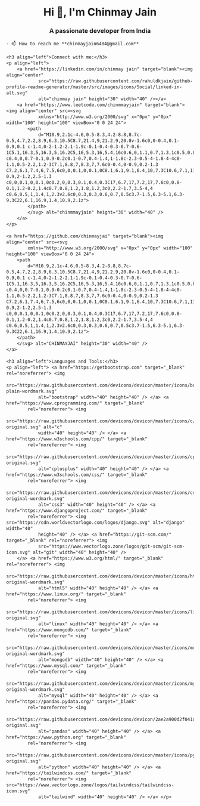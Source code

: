 <!DOCTYPE html>
<html lang="en">

<head>
    <meta charset="UTF-8">
    <meta name="viewport" content="width=device-width, initial-scale=1.0">
    <title>Document</title>
    <link rel="stylesheet" href="style.css">
</head>

<body>
    <h1 align="center">Hi 👋, I'm Chinmay Jain</h1>
    <h3 align="center">A passionate developer from India</h3>

    - 📫 How to reach me **chinmayjain6484@gmail.com**

    <h3 align="left">Connect with me:</h3>
    <p align="left">
        <a href="https://linkedin.com/in/chinmay jain" target="blank"><img align="center"
                src="https://raw.githubusercontent.com/rahuldkjain/github-profile-readme-generator/master/src/images/icons/Social/linked-in-alt.svg"
                alt="chinmay jain" height="30" width="40" /></a>
        <a href="https://www.leetcode.com/chinmmayjain" target="blank"><img align="center" src=<svg
                xmlns="http://www.w3.org/2000/svg" x="0px" y="0px" width="100" height="100" viewBox="0 0 24 24">
            <path
                d="M10.9,2.1c-4.6,0.5-8.3,4.2-8.8,8.7c-0.5,4.7,2.2,8.9,6.3,10.5C8.7,21.4,9,21.2,9,20.8v-1.6c0,0-0.4,0.1-0.9,0.1 c-1.4,0-2-1.2-2.1-1.9c-0.1-0.4-0.3-0.7-0.6-1C5.1,16.3,5,16.3,5,16.2C5,16,5.3,16,5.4,16c0.6,0,1.1,0.7,1.3,1c0.5,0.8,1.1,1,1.4,1 c0.4,0,0.7-0.1,0.9-0.2c0.1-0.7,0.4-1.4,1-1.8c-2.3-0.5-4-1.8-4-4c0-1.1,0.5-2.2,1.2-3C7.1,8.8,7,8.3,7,7.6c0-0.4,0-0.9,0.2-1.3 C7.2,6.1,7.4,6,7.5,6c0,0,0.1,0,0.1,0C8.1,6.1,9.1,6.4,10,7.3C10.6,7.1,11.3,7,12,7s1.4,0.1,2,0.3c0.9-0.9,2-1.2,2.5-1.3 c0,0,0.1,0,0.1,0c0.2,0,0.3,0.1,0.4,0.3C17,6.7,17,7.2,17,7.6c0,0.8-0.1,1.2-0.2,1.4c0.7,0.8,1.2,1.8,1.2,3c0,2.2-1.7,3.5-4,4 c0.6,0.5,1,1.4,1,2.3v2.6c0,0.3,0.3,0.6,0.7,0.5c3.7-1.5,6.3-5.1,6.3-9.3C22,6.1,16.9,1.4,10.9,2.1z">
            </path>
            </svg> alt="chinmmayjain" height="30" width="40" />
        </a>
    </p>

    <a href="https://github.com/chinmayjai" target="blank"><img align="center" src=<svg
            xmlns="http://www.w3.org/2000/svg" x="0px" y="0px" width="100" height="100" viewBox="0 0 24 24">
        <path
            d="M10.9,2.1c-4.6,0.5-8.3,4.2-8.8,8.7c-0.5,4.7,2.2,8.9,6.3,10.5C8.7,21.4,9,21.2,9,20.8v-1.6c0,0-0.4,0.1-0.9,0.1 c-1.4,0-2-1.2-2.1-1.9c-0.1-0.4-0.3-0.7-0.6-1C5.1,16.3,5,16.3,5,16.2C5,16,5.3,16,5.4,16c0.6,0,1.1,0.7,1.3,1c0.5,0.8,1.1,1,1.4,1 c0.4,0,0.7-0.1,0.9-0.2c0.1-0.7,0.4-1.4,1-1.8c-2.3-0.5-4-1.8-4-4c0-1.1,0.5-2.2,1.2-3C7.1,8.8,7,8.3,7,7.6c0-0.4,0-0.9,0.2-1.3 C7.2,6.1,7.4,6,7.5,6c0,0,0.1,0,0.1,0C8.1,6.1,9.1,6.4,10,7.3C10.6,7.1,11.3,7,12,7s1.4,0.1,2,0.3c0.9-0.9,2-1.2,2.5-1.3 c0,0,0.1,0,0.1,0c0.2,0,0.3,0.1,0.4,0.3C17,6.7,17,7.2,17,7.6c0,0.8-0.1,1.2-0.2,1.4c0.7,0.8,1.2,1.8,1.2,3c0,2.2-1.7,3.5-4,4 c0.6,0.5,1,1.4,1,2.3v2.6c0,0.3,0.3,0.6,0.7,0.5c3.7-1.5,6.3-5.1,6.3-9.3C22,6.1,16.9,1.4,10.9,2.1z">
        </path>
        </svg> alt="CHINMAYJAI" height="30" width="40" />
    </a>

    <h3 align="left">Languages and Tools:</h3>
    <p align="left"> <a href="https://getbootstrap.com" target="_blank" rel="noreferrer"> <img
                src="https://raw.githubusercontent.com/devicons/devicon/master/icons/bootstrap/bootstrap-plain-wordmark.svg"
                alt="bootstrap" width="40" height="40" /> </a> <a href="https://www.cprogramming.com/" target="_blank"
            rel="noreferrer"> <img
                src="https://raw.githubusercontent.com/devicons/devicon/master/icons/c/c-original.svg" alt="c"
                width="40" height="40" /> </a> <a href="https://www.w3schools.com/cpp/" target="_blank"
            rel="noreferrer"> <img
                src="https://raw.githubusercontent.com/devicons/devicon/master/icons/cplusplus/cplusplus-original.svg"
                alt="cplusplus" width="40" height="40" /> </a> <a href="https://www.w3schools.com/css/" target="_blank"
            rel="noreferrer"> <img
                src="https://raw.githubusercontent.com/devicons/devicon/master/icons/css3/css3-original-wordmark.svg"
                alt="css3" width="40" height="40" /> </a> <a href="https://www.djangoproject.com/" target="_blank"
            rel="noreferrer"> <img src="https://cdn.worldvectorlogo.com/logos/django.svg" alt="django" width="40"
                height="40" /> </a> <a href="https://git-scm.com/" target="_blank" rel="noreferrer"> <img
                src="https://www.vectorlogo.zone/logos/git-scm/git-scm-icon.svg" alt="git" width="40" height="40" />
        </a> <a href="https://www.w3.org/html/" target="_blank" rel="noreferrer"> <img
                src="https://raw.githubusercontent.com/devicons/devicon/master/icons/html5/html5-original-wordmark.svg"
                alt="html5" width="40" height="40" /> </a> <a href="https://www.linux.org/" target="_blank"
            rel="noreferrer"> <img
                src="https://raw.githubusercontent.com/devicons/devicon/master/icons/linux/linux-original.svg"
                alt="linux" width="40" height="40" /> </a> <a href="https://www.mongodb.com/" target="_blank"
            rel="noreferrer"> <img
                src="https://raw.githubusercontent.com/devicons/devicon/master/icons/mongodb/mongodb-original-wordmark.svg"
                alt="mongodb" width="40" height="40" /> </a> <a href="https://www.mysql.com/" target="_blank"
            rel="noreferrer"> <img
                src="https://raw.githubusercontent.com/devicons/devicon/master/icons/mysql/mysql-original-wordmark.svg"
                alt="mysql" width="40" height="40" /> </a> <a href="https://pandas.pydata.org/" target="_blank"
            rel="noreferrer"> <img
                src="https://raw.githubusercontent.com/devicons/devicon/2ae2a900d2f041da66e950e4d48052658d850630/icons/pandas/pandas-original.svg"
                alt="pandas" width="40" height="40" /> </a> <a href="https://www.python.org" target="_blank"
            rel="noreferrer"> <img
                src="https://raw.githubusercontent.com/devicons/devicon/master/icons/python/python-original.svg"
                alt="python" width="40" height="40" /> </a> <a href="https://tailwindcss.com/" target="_blank"
            rel="noreferrer"> <img src="https://www.vectorlogo.zone/logos/tailwindcss/tailwindcss-icon.svg"
                alt="tailwind" width="40" height="40" /> </a> </p>

</body>

</html>
